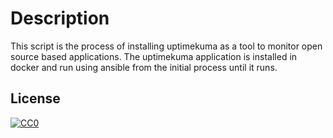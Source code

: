 # Description

This script is the process of installing uptimekuma as a tool to monitor open source based applications. The uptimekuma application is installed in docker and run using ansible from the initial process until it runs.

## License

[![CC0](http://mirrors.creativecommons.org/presskit/buttons/88x31/svg/cc-zero.svg)](LICENSE)
